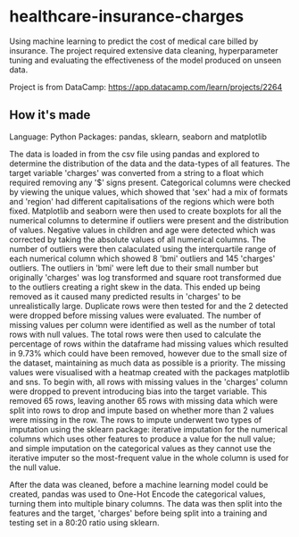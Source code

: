 # healthcare-insurance-charges
Using machine learning to predict the cost of medical care billed by insurance. The project required extensive data cleaning, hyperparameter tuning and evaluating the effectiveness of the model produced on unseen data.

Project is from DataCamp: https://app.datacamp.com/learn/projects/2264

## How it's made
Language: Python 
Packages: pandas, sklearn, seaborn and matplotlib

The data is loaded in from the csv file using pandas and explored to determine the distribution of the data and the data-types of all features. The target variable 'charges' was converted from a string to a float which required removing any '$' signs present. Categorical columns were checked by viewing the unique values, which showed that 'sex' had a mix of formats and 'region' had different capitalisations of the regions which were both fixed. Matplotlib and seaborn were then used to create boxplots for all the numerical columns to determine if outliers were present and the distribution of values. Negative values in children and age were detected which was corrected by taking the absolute values of all numerical columns. The number of outliers were then calaculated using the interquartile range of each numerical column which showed 8 'bmi' outliers and 145 'charges' outliers. The outliers in 'bmi' were left due to their small number but originally 'charges' was log transformed and square root transformed due to the outliers creating a right skew in the data. This ended up being removed as it caused many predicted results in 'charges' to be unrealistically large. Duplicate rows were then tested for and the 2 detected were dropped before missing values were evaluated. The number of missing values per column were identified as well as the number of total rows with null values. The total rows were then used to calculate the percentage of rows within the dataframe had missing values which resulted in 9.73% which could have been removed, however due to the small size of the dataset, maintaining as much data as possible is a priority. The missing values were visualised with a heatmap created with the packages matplotlib and sns. To begin with, all rows with missing values in the 'charges' column were dropped to prevent introducing bias into the target variable. This removed 65 rows, leaving another 65 rows with missing data which were split into rows to drop and impute based on whether more than 2 values were missing in the row. The rows to impute underwent two types of imputation using the sklearn package: iterative imputation for the numerical columns which uses other features to produce a value for the null value; and simple imputation on the categorical values as they cannot use the iterative imputer so the most-frequent value in the whole column is used for the null value. 

After the data was cleaned, before a machine learning model could be created, pandas was used to One-Hot Encode the categorical values, turning them into multiple binary columns. The data was then split into the features and the target, 'charges' before being split into a training and testing set in a 80:20 ratio using sklearn. 
